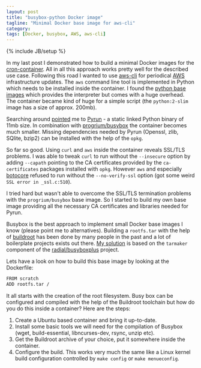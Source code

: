 ```yaml
---
layout: post
title: "busybox-python Docker image"
tagline: "Minimal Docker base image for aws-cli"
category: 
tags: [Docker, busybox, AWS, aws-cli]
---
```

{% include JB/setup %}

In my last post I demonstrated how to build a minimal Docker images for the [cron-container](). All in all this approach works pretty well for the described use case. Following this road I wanted to use [aws-cli]() for periodical [AWS]() infrastructure updates. The `aws` command line tool is implemented in Python which needs to be installed inside the container. I found the [python base images]() which provides the interpreter but comes with a huge overhead. The container became kind of huge for a simple script (the `python:2-slim` image has a size of approx. 200mb). 

Searching around [pointed](http://yasermartinez.com/blog/posts/creating-super-small-docker-images.html) me to [Pyrun]() - a static linked Python binary of 11mb size. In combination with [progrium/busybox](https://ithub.com:progrium/busybox) the container becomes much smaller. Missing dependencies needed by Pyrun (Openssl, zlib, SQlite, bzip2) can be installed with the help of the `opkg`.

So far so good. Using `curl` and `aws` inside the container reveals SSL/TLS problems. I was able to tweak `curl` to run without the `--insecure` option by adding `--capath` pointing to the CA certificates provided by the `ca-certificates` packages installed with `opkg`. However `aws` and especially [botocore](https://github.com/boto/botocore) refused to run without the `--no-verify-ssl` option (got some weird `SSL error in _ssl.c:510`). 

I tried hard but wasn't able to overcome the SSL/TLS termination problems with the `progrium/busybox` base image. So I started to build my own base image providing all the necessary CA certificates and libraries needed for Pyrun. 

Busybox is the best approach to implement small Docker base images I know (please point me to alternatives). Building a `rootfs.tar` with the help of [buildroot](http://buildroot.net) has been done by many people in the past and a lot of boilerplate projects exists out there. [My solution](https://registry.hub.docker.com/u/odise/busybox-python/) is based on the `tarmaker` component of the [radial/busyboxplus](https://github.com/radial/core-busyboxplus) project. 

Lets have a look on how to build this base image by looking at the Dockerfile:

```bash
FROM scratch
ADD rootfs.tar /
```

It all starts with the creation of the root filesystem. Busy box can be configured and compiled with the help of the Buildroot toolchain but how do you do this inside a container? Here are the steps:

1. Create a Ubuntu based container and bring it up-to-date.
2. Install some basic tools we will need for the compilation of Busybox (wget,                    build-essential, libncurses-dev, rsync, unzip etc).
3. Get the Buildroot archive of your choice, put it somewhere inside the container.
4. Configure the build. This works very much the same like a Linux kernel build configuration controlled by `make config` or `make menueconfig`. 
 